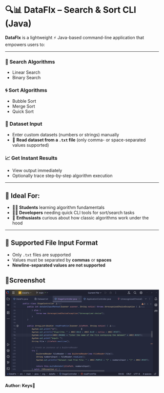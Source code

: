 # 🔍📊 DataFlx – Search & Sort CLI (Java)

**DataFlx** is a lightweight ⚡ Java-based command-line application that empowers users to:

---

### 🔎 Search Algorithms
- Linear Search
- Binary Search

### 🌀 Sort Algorithms
- Bubble Sort
- Merge Sort
- Quick Sort

### 🧮 Dataset Input
- Enter custom datasets (numbers or strings) manually
- 📂 **Read dataset from a `.txt` file** (only comma- or space-separated values supported)

### 📈 Get Instant Results
- View output immediately
- Optionally trace step-by-step algorithm execution

---

## 🎯 Ideal For:
- 👨‍🎓 **Students** learning algorithm fundamentals
- 👩‍💻 **Developers** needing quick CLI tools for sort/search tasks
- 🧠 **Enthusiasts** curious about how classic algorithms work under the hood

---

## 📁 Supported File Input Format
- Only `.txt` files are supported
- Values must be separated by **commas** or **spaces**
- **Newline-separated values are not supported**

## 📸Screenshot
![DataFlx screenshot](screenshots/DataFlx_two.gif)

#### Author: Keys🚀